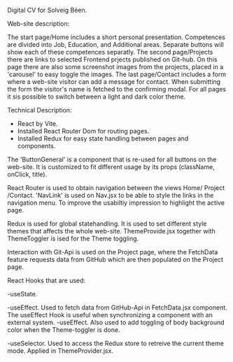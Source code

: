 Digital CV for Solveig Béen.

Web-site description:

The start page/Home includes a short personal presentation. Competences are divided into Job, Education, and Additional areas. Separate buttons will show each of these competences separatly.
The second page/Projects there are links to selected Frontend prjects published on Git-hub. On this page there are also some screenshot images from the projects, placed in a 'carousel' to easy toggle the images.
The last page/Contact includes a form where a web-site visitor can add a message for contact. When submitting the form the visitor's name is fetched to the confirming modal.
For all pages it sis possible to switch between a light and dark color theme.

Technical Description:

- React by Vite.
- Installed React Router Dom for routing pages.
- Installed Redux for easy state handling between pages and components.


The 'ButtonGeneral' is a component that is re-used for all buttons on the web-site. It is customized to fit different usage by its props (className, onClick, title).



React Router is used to obtain navigation between the views Home/ Project /Contact. 
'NavLink' is used on Nav.jsx to be able to style the links in the navigation menu. To improve the usabiltiy impression to highlight the active page.

Redux is used for global statehandling. It is used to set different style themes that affects the whole web-site.  ThemeProvide.jsx together with ThemeToggler is ised for the Theme toggling.

Interaction with Git-Api is used on the Project page, where the FetchData feature requests data from GitHub which are then populated on the Project page.  



 React Hooks that are used:

-useState. 

-useEffect. Used to fetch data from GitHub-Api in FetchData.jsx component. The useEffect Hook is useful when synchronizing a component with an external system.
-useEffect. Also used to add toggling of body background color when the Theme-toggler is done. 

-useSelector. Used to access the Redux store to retreive the current theme mode. Applied in ThemeProvider.jsx.